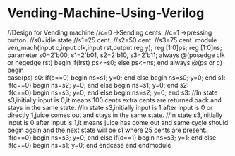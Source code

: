 # Vending-Machine-Using-Verilog
//Design for Vending machine
//c=0  ->Sending cents.
//c=1  ->pressing button.
//s0=idle state
//s1=25 cent.
//s2=50 cent.
//s3=75 cent.
module ven_mach(input c,input clk,input rst,output reg y);
  reg [1:0]ps;
  reg [1:0]ns;
parameter s0=2'b00,
          s1=2'b01,
          s2=2'b10,
          s3=2'b11;
 always @(posedge clk or negedge rst)
 begin
   if(!rst)
    ps<=s0;
   else
    ps<=ns;
 end
  always @(ps or c)
  begin  
   case(ps)
   s0:
     if(c==0)
     begin
     ns=s1;
      y=0;
     end
     else
     begin
     ns=s0;
     y=0;
     end
  s1:
   if(c==0)
     begin
     ns=s2;
      y=0;
     end
     else
     begin
     ns=s1;
     y=0;
     end
   s2:  
   if(c==0)
     begin
     ns=s3;
      y=0;
     end
     else
     begin
     ns=s2;
     y=0;
     end
   s3:
     //In state s3,initially input is 0,it means 100 cents extra cents are returned back and stays in the same state.
     //In state s3,initially input is 1,after input is 0 or directly 1,juice comes out and stays in the same state.
     //In state s3,initially input is 0 after input is 1,it means juice has come out and same cycle should begin again and the next state will be s1 where 25 cents are present.
     if(c==0) 
     begin
     ns=s3;
      y=0;
     end
     else if(c==1)
     begin
     ns=s3;
     y=1;
     end
     else if(c==0)
     begin
     ns=s1;
     y=0;
     end
   endcase
  end
  endmodule
      
      
  
